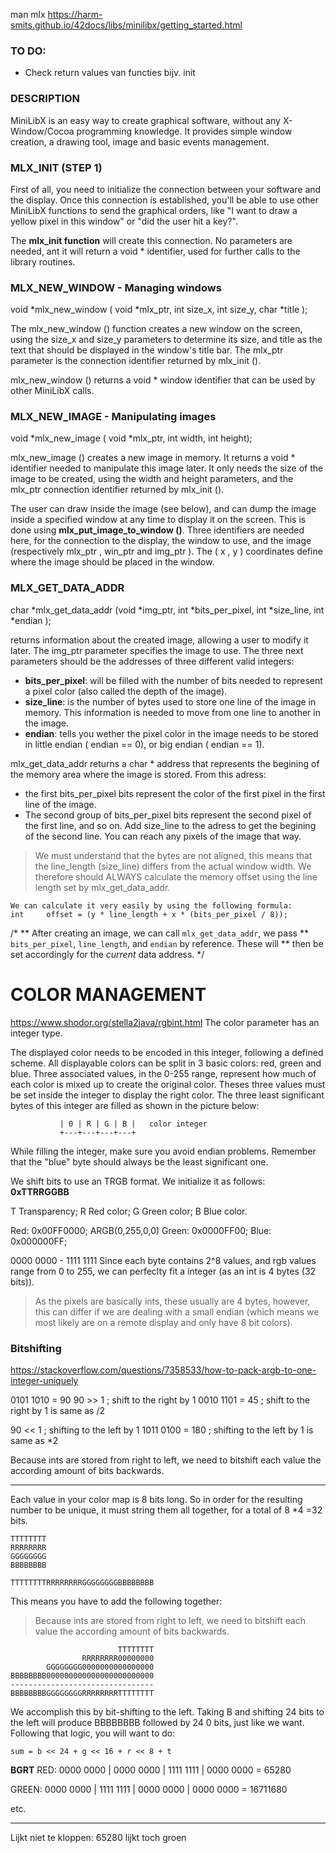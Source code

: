 man mlx
https://harm-smits.github.io/42docs/libs/minilibx/getting_started.html

### TO DO:
- Check return values van functies bijv. init



### DESCRIPTION
MiniLibX  is  an  easy way to create graphical software, without any X-Window/Cocoa programming knowledge. It provides simple window creation, a drawing tool, image and basic events management.

### MLX_INIT (STEP 1)
First of all, you need to initialize the connection between your  software  and  the display.  Once this connection is established, you'll be able to use other MiniLibX functions to send the graphical orders, like "I  want  to draw a yellow pixel in this window" or "did the user hit a key?".

The **mlx_init function** will create this connection.  No  parameters  are needed,  ant it will return a void * identifier, used for further calls to the library routines.


### MLX_NEW_WINDOW - Managing windows
void *mlx_new_window ( void *mlx_ptr, int size_x, int size_y, char *title );

The mlx_new_window  ()  function creates a new window on the screen, using the size_x and size_y parameters to determine its size, and title as the text that should be displayed in the window's title bar. The mlx_ptr parameter is the connection identifier  returned  by mlx_init  ().

mlx_new_window () returns a void * window identifier that can be used by other MiniLibX calls.

### MLX_NEW_IMAGE - Manipulating images
void *mlx_new_image ( void *mlx_ptr, int width, int height);

mlx_new_image () creates a new image in memory. It returns a void * identifier needed to manipulate this image later. It only needs the size of the image to be created, using the width and height parameters, and the mlx_ptr connection identifier returned by mlx_init ().

The user can draw inside the image (see below), and can dump the image inside a specified window at any  time  to  display  it  on  the screen. This is done using **mlx_put_image_to_window ()**. Three identifiers are needed here, for the connection to the display, the window to use, and the image (respectively mlx_ptr , win_ptr and img_ptr ). The ( x , y ) coordinates define where the image should be  placed in the window.

### MLX_GET_DATA_ADDR
char *mlx_get_data_addr (void *img_ptr, int *bits_per_pixel, int *size_line, int *endian );

returns information about the created image, allowing a user to modify it later. The img_ptr parameter specifies the image to use. 
The three next parameters should be the addresses of three different valid integers:

- **bits_per_pixel**: will  be  filled with  the number of bits needed to represent a pixel color (also called the depth of the image).  
- **size_line**: is the number of bytes used to store one line of the image in memory.  This information is needed to move from one line to another in the image.  
- **endian**: tells  you wether the pixel color in the image needs to be stored in little endian ( endian == 0), or big endian ( endian == 1).

mlx_get_data_addr returns a char * address that represents the begining of the memory area where the image is stored. From this adress:
- the first bits_per_pixel bits represent the color of the first pixel in the first line of the image.
- The second group of bits_per_pixel bits represent the second pixel of the first line, and so on.
Add size_line to the adress to get the begining of the second line. You can reach any pixels of the image that way.

>We must understand that the bytes are not aligned, this means that the line_length (size_line) differs from the actual window width. We therefore should ALWAYS calculate the memory offset using the line length  set by mlx_get_data_addr.

```
We can calculate it very easily by using the following formula:
int     offset = (y * line_length + x * (bits_per_pixel / 8));
```


/*
    ** After creating an image, we can call `mlx_get_data_addr`, we pass
    ** `bits_per_pixel`, `line_length`, and `endian` by reference. These will
    ** then be set accordingly for the *current* data address.
*/


# COLOR MANAGEMENT
https://www.shodor.org/stella2java/rgbint.html
The  color parameter has an integer type. 

The displayed color needs to be encoded in this integer, following a defined scheme. All displayable colors can be split in 3 basic colors: red, green and blue. Three associated values, in the 0-255 range, represent how much of each color is mixed up to create the original color. Theses three values must be set inside the integer to display the right color. The three least significant bytes of this integer are filled as shown in the picture below:

               | 0 | R | G | B |   color integer
               +---+---+---+---+

While filling the integer, make sure you avoid endian problems. Remember that the "blue" byte should always be  the  least  significant one.


We shift bits to use an TRGB format. We initialize it as follows: **0xTTRRGGBB**

T Transparency;
R Red color;
G Green color;
B Blue color.

Red: 0x00FF0000; ARGB(0,255,0,0)
Green: 0x0000FF00;
Blue: 0x000000FF;

0000 0000 - 1111 1111
Since each byte contains 2^8 values, and rgb values range from 0 to 255, we can perfeclty fit a integer (as an int is 4 bytes (32 bits)).

> As the pixels are basically ints, these usually are 4 bytes, however, this can differ if we are dealing with a small endian (which means we most likely are on a remote display and only have 8 bit colors).

### Bitshifting
https://stackoverflow.com/questions/7358533/how-to-pack-argb-to-one-integer-uniquely

0101 1010	= 90
90 >> 1				; shift to the right by 1
0010 1101	= 45 	; shift to the right by 1 is same as /2

90 << 1				; shifting to the left by 1
1011 0100	= 180	; shifting to the left by 1 is same as *2


Because ints are stored from right to left, we need to bitshift each value the according amount of bits backwards. 


----
Each value in your color map is 8 bits long. So in order for the resulting number to be unique, it must string them all together, for a total of 8 *4 =32 bits.

```
TTTTTTTT
RRRRRRRR
GGGGGGGG
BBBBBBBB
```
```
TTTTTTTTRRRRRRRRGGGGGGGGBBBBBBBB
```
This means you have to add the following together:
> Because ints are stored from right to left, we need to bitshift each value the according amount of bits backwards. 
```
						TTTTTTTT
        		RRRRRRRR00000000
        GGGGGGGG0000000000000000
BBBBBBBB000000000000000000000000
--------------------------------
BBBBBBBBGGGGGGGGRRRRRRRRTTTTTTTT
```
We accomplish this by bit-shifting to the left. Taking B and shifting 24 bits to the left will produce BBBBBBBB followed by 24 0 bits, just like we want. Following that logic, you will want to do:

```
sum = b << 24 + g << 16 + r << 8 + t 
```
**BGRT**
RED: 
0000 0000 | 0000 0000 | 1111 1111 | 0000 0000 	= 65280

GREEN:
0000 0000 | 1111 1111 | 0000 0000 | 0000 0000 	= 16711680

etc.

---
Lijkt niet te kloppen:
65280 lijkt toch groen